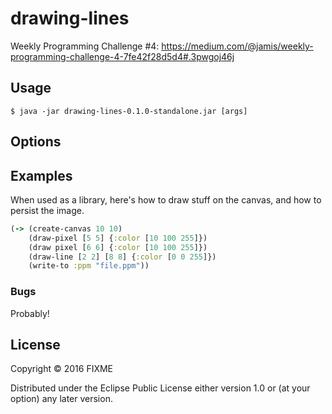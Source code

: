 # drawing-lines

Weekly Programming Challenge #4: https://medium.com/@jamis/weekly-programming-challenge-4-7fe42f28d5d4#.3pwgoj46j



## Usage


    $ java -jar drawing-lines-0.1.0-standalone.jar [args]

## Options


## Examples

When used as a library, here's how to draw stuff on the canvas, and how to persist the image.

``` clojure
(-> (create-canvas 10 10)
    (draw-pixel [5 5] {:color [10 100 255]})
    (draw pixel [6 6] {:color [10 100 255]})
    (draw-line [2 2] [8 8] {:color [0 0 255]})
    (write-to :ppm "file.ppm"))
```


### Bugs

Probably!

## License

Copyright © 2016 FIXME

Distributed under the Eclipse Public License either version 1.0 or (at
your option) any later version.
